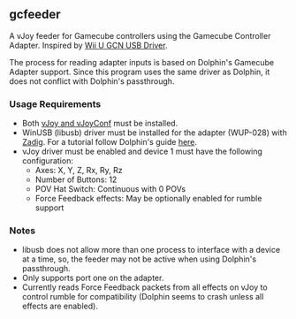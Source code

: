 ## gcfeeder
A vJoy feeder for Gamecube controllers using the Gamecube Controller Adapter.
Inspired by [Wii U GCN USB Driver](http://m4sv.com/page/wii-u-gcn-usb-driver).

The process for reading adapter inputs is based on Dolphin's Gamecube Adapter support.
Since this program uses the same driver as Dolphin, it does not conflict with Dolphin's passthrough.

### Usage Requirements
* Both [vJoy and vJoyConf](http://vjoystick.sourceforge.net/site) must be installed.
* WinUSB (libusb) driver must be installed for the adapter (WUP-028) with [Zadig](https://zadig.akeo.ie). For a tutorial follow Dolphin's guide [here](https://dolphin-emu.org/docs/guides/how-use-official-gc-controller-adapter-wii-u).
* vJoy driver must be enabled and device 1 must have the following configuration:
    * Axes: X, Y, Z, Rx, Ry, Rz
    * Number of Buttons: 12
    * POV Hat Switch: Continuous with 0 POVs
    * Force Feedback effects: May be optionally enabled for rumble support

### Notes
* libusb does not allow more than one process to interface with a device at a time, so, the feeder may not be active when using Dolphin's passthrough.
* Only supports port one on the adapter.
* Currently reads Force Feedback packets from all effects on vJoy to control rumble for compatibility (Dolphin seems to crash unless all effects are enabled).
